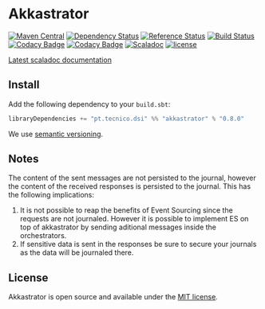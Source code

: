 # Akkastrator
[![Maven Central](https://maven-badges.herokuapp.com/maven-central/pt.tecnico.dsi/akkastrator_2.12/badge.svg?maxAge=604800)](https://maven-badges.herokuapp.com/maven-central/pt.tecnico.dsi/akkastrator_2.12)
[![Dependency Status](https://www.versioneye.com/java/pt.tecnico.dsi:akkastrator_2.12/badge.svg?style=plastic&maxAge=604800)](https://www.versioneye.com/java/pt.tecnico.dsi:akkastrator_2.12/)
[![Reference Status](https://www.versioneye.com/java/pt.tecnico.dsi:akkastrator_2.12/reference_badge.svg?style=plastic&maxAge=604800)](https://www.versioneye.com/java/pt.tecnico.dsi:akkastrator_2.12/references)
[![Build Status](https://travis-ci.org/ist-dsi/akkastrator.svg?branch=master&style=plastic&maxAge=604800)](https://travis-ci.org/ist-dsi/akkastrator)
[![Codacy Badge](https://api.codacy.com/project/badge/coverage/75210854e9b945df97a8408e4975a067)](https://www.codacy.com/app/IST-DSI/akkastrator)
[![Codacy Badge](https://api.codacy.com/project/badge/grade/75210854e9b945df97a8408e4975a067)](https://www.codacy.com/app/IST-DSI/akkastrator)
[![Scaladoc](http://javadoc-badge.appspot.com/pt.tecnico.dsi/akkastrator_2.12.svg?label=scaladoc&style=plastic&maxAge=604800)](https://ist-dsi.github.io/akkastrator/latest/api/pt/tecnico/dsi/akkastrator/index.html)
[![license](http://img.shields.io/:license-MIT-blue.svg)](LICENSE)


[Latest scaladoc documentation](https://ist-dsi.github.io/akkastrator/latest/api/pt/tecnico/dsi/akkastrator/index.html)

## Install
Add the following dependency to your `build.sbt`:
```sbt
libraryDependencies += "pt.tecnico.dsi" %% "akkastrator" % "0.8.0"
```
We use [semantic versioning](http://semver.org).


## Notes
The content of the sent messages are not persisted to the journal, however the content of the received responses is
persisted to the journal. This has the following implications:

1. It is not possible to reap the benefits of Event Sourcing since the requests are not journaled. However it is possible
to implement ES on top of akkastrator by sending aditional messages inside the orchestrators.
2. If sensitive data is sent in the responses be sure to secure your journals as the data will be journaled there. 

## License
Akkastrator is open source and available under the [MIT license](LICENSE).